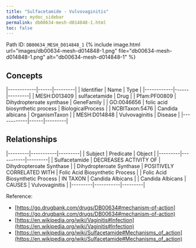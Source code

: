 ```yaml
---
title: "Sulfacetamide - Vulvovaginitis"
sidebar: mydoc_sidebar
permalink: db00634-mesh-d014848-1.html
toc: false 
---
```



Path ID: `DB00634_MESH_D014848_1`
{% include image.html url="images/db00634-mesh-d014848-1.png" file="db00634-mesh-d014848-1.png" alt="db00634-mesh-d014848-1" %}

## Concepts

|------------|------|---------|
| Identifier | Name | Type    |
|------------|------|---------|
| MESH:D013409 | sulfacetamide | Drug |
| Pfam:PF00809 | Dihydropteroate synthase | GeneFamily |
| GO:0046656 | folic acid biosynthetic process | BiologicalProcess |
| NCBITaxon:5476 | Candida albicans | OrganismTaxon |
| MESH:D014848 | Vulvovaginitis | Disease |
|------------|------|---------|

## Relationships

|---------|-----------|---------|
| Subject | Predicate | Object  |
|---------|-----------|---------|
| Sulfacetamide | DECREASES ACTIVITY OF | Dihydropteroate Synthase |
| Dihydropteroate Synthase | POSITIVELY CORRELATED WITH | Folic Acid Biosynthetic Process |
| Folic Acid Biosynthetic Process | IN TAXON | Candida Albicans |
| Candida Albicans | CAUSES | Vulvovaginitis |
|---------|-----------|---------|

Reference: 
  - [https://go.drugbank.com/drugs/DB00634#mechanism-of-action](https://go.drugbank.com/drugs/DB00634#mechanism-of-action)
  - [https://en.wikipedia.org/wiki/Vaginitis#Infection](https://en.wikipedia.org/wiki/Vaginitis#Infection)
  - [https://en.wikipedia.org/wiki/Sulfacetamide#Mechanisms_of_action](https://en.wikipedia.org/wiki/Sulfacetamide#Mechanisms_of_action)
